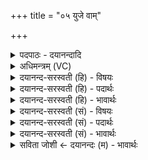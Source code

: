 +++
title = "०५ युजे वाम्"

+++
<details><summary>पदपाठः - दयानन्दादि</summary>

यु॒जे। वा॒म्। ब्रह्म॑। पू॒र्व्यम्। नमो॑भि॒रिति॒ नमः॑ऽभिः। वि। श्लोकः॑। ए॒तु॒। प॒थ्ये᳖वेति॑ प॒थ्या᳖ऽइव। सू॒रेः। शृ॒ण्वन्तु॑। विश्वे॑। अ॒मृत॑स्य। पु॒त्राः। आ। ये। धामा॑नि। दि॒व्यानि॑। त॒स्थुः। ५।
</details>

<details><summary>अधिमन्त्रम् (VC)</summary>

- सविता देवता
- प्रजापतिर्ऋषिः
- भुरिक्पङ्क्तिः
- पञ्चमः
</details>

<details><summary>दयानन्द-सरस्वती (हि) - विषयः</summary>

मनुष्य लोग ईश्वर की प्राप्ति कैसे करें, इस विषय का उपदेश अगले मन्त्र में किया है ॥
</details>

<details><summary>दयानन्द-सरस्वती (हि) - पदार्थः</summary>

पदार्थान्वयभाषाः -  हे योगशास्त्र के ज्ञान की इच्छा करनेवाले मनुष्यो ! आप लोग जैसे (श्लोकः) सत्य वाणी से संयुक्त मैं (नमोभिः) सत्कारों से जिस (पूर्व्यम्) पूर्व के योगियों ने प्रत्यक्ष किये (ब्रह्म) सब से बड़े व्यापक ईश्वर को (युजे) अपने आत्मा में युक्त करता हूँ, वह ईश्वर (वाम्) तुम योग के अनुष्ठान और उपदेश करने हारे दोनों को (सूरेः) विद्वान् का (पथ्येव) उत्तम गति के अर्थ मार्ग प्राप्त होता है, वैसे (व्येतु) विविध प्रकार से प्राप्त होवे। जैसे (विश्वे) सब (पुत्राः) अच्छे सन्तानों के तुल्य आज्ञाकारी मोक्ष को प्राप्त हुए विद्वान् लोग (अमृतस्य) अविनाशी ईश्वर के योग से (दिव्यानि) सुख के प्रकाश में होनेवाले (धामानि) स्थानों को (आतस्थुः) अच्छे प्रकार प्राप्त होते हैं, वैसे मैं भी उनको प्राप्त होऊँ ॥५ ॥
</details>

<details><summary>दयानन्द-सरस्वती (हि) - भावार्थः</summary>

भावार्थभाषाः -  इस मन्त्र में उपमालङ्कार है। योगाभ्यास के ज्ञान को चाहनेवाले मनुष्यों को चाहिये कि योग में कुशल विद्वानों का सङ्ग करें। उन के सङ्ग से योग की विधि को जान के ब्रह्मज्ञान का अभ्यास करें। जैसे विद्वान् का प्रकाशित किया हुआ धर्म मार्ग सब को सुख से प्राप्त होता है, वैसे ही योगाभ्यासियों के सङ्ग से योगविधि सहज में प्राप्त होती है। कोई भी जीवात्मा इस सङ्ग और ब्रह्मज्ञान के अभ्यास के विना पवित्र होकर सब सुखों को प्राप्त नहीं हो सकता, इसीलिये उस योगविधि के साथ ही सब मनुष्य परब्रह्म की उपासना करें ॥५ ॥
</details>

<details><summary>दयानन्द-सरस्वती (सं) - विषयः</summary>

मनुष्याः परब्रह्मप्राप्तिं कथं कुर्य्युरित्युपदिश्यते ॥
</details>

<details><summary>दयानन्द-सरस्वती (सं) - पदार्थः</summary>

पदार्थान्वयभाषाः -  हे योगजिज्ञासवो जनाः ! भवन्तो यथा श्लोकोऽहं नमोभिर्यत्पूर्व्यं ब्रह्म युजे, तद्वां सूरेः पथ्येव व्येतु। यथा विश्वे पुत्राः प्राप्तमोक्षा विद्वांसोऽमृतस्य योगेन दिव्यानि धामान्यातस्थुस्तेभ्य एतां योगविद्यां शृण्वन्तु ॥५ ॥
</details>

<details><summary>दयानन्द-सरस्वती (सं) - भावार्थः</summary>

भावार्थभाषाः -  अत्रोपमालङ्कारः। योगं जिज्ञासुभिराप्ता योगारूढा विद्वांसः सङ्गन्तव्याः। तत्सङ्गेन योगविधिं विज्ञाय ब्रह्माभ्यसनीयम्। यथा विद्वत्प्रकाशितो धर्ममार्गः सर्वान् सुखेन प्राप्नोति, तथैव कृतयोगाभ्यासानां सङ्गाद्योगविधिः सहजतया प्राप्नोति, नहि कश्चिदेतत्सङ्गमकृत्वा ब्रह्माभ्यासेन विनाऽऽत्मा पवित्रो भूत्वा सर्वं सुखमश्नुते। तस्माद् योगविधिना सहैव सर्वे परं ब्रह्मोपासताम् ॥५ ॥
</details>

<details><summary>सविता जोशी ← दयानन्दः (म) - भावार्थः</summary>

भावार्थभाषाः -  या मंत्रात उपमालंकार आहे. योगाचा अभ्यास करणाऱ्या लोकांनी योगकुशल विद्वानांची संगती धरावी. त्यांच्या संगतीने योगविधी जाणून ब्रह्मज्ञानाचा अभ्यास करावा. ज्याप्रमाणे विद्वानांचा मार्ग सर्वांना सुखकारक असतो त्याप्रमाणेच योगाभ्यासींच्या संगतीने योगक्रिया सहज प्राप्त करता येते. कोणताही जीवात्मा अशी संगती व ब्रह्मज्ञान याशिवाय पवित्र होत नाही व सर्व सुख प्राप्त करू शकत नाही. त्यासाठी योगविधीनेच सर्व माणसांनी परमेश्वराची उपासना करावी.
</details>